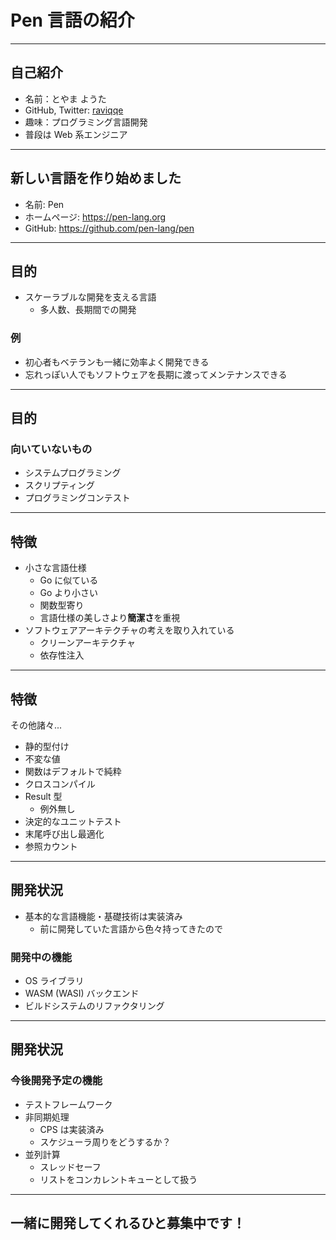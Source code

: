 # Pen 言語の紹介

---

## 自己紹介

- 名前：とやま ようた
- GitHub, Twitter: [raviqqe](https://github.com/raviqqe)
- 趣味：プログラミング言語開発
- 普段は Web 系エンジニア

---

## 新しい言語を作り始めました

- 名前: Pen
- ホームページ: https://pen-lang.org
- GitHub: https://github.com/pen-lang/pen

---

## 目的

- スケーラブルな開発を支える言語
  - 多人数、長期間での開発

### 例

- 初心者もベテランも一緒に効率よく開発できる
- 忘れっぽい人でもソフトウェアを長期に渡ってメンテナンスできる

---

## 目的

### 向いていないもの

- システムプログラミング
- スクリプティング
- プログラミングコンテスト

---

## 特徴

- 小さな言語仕様
  - Go に似ている
  - Go より小さい
  - 関数型寄り
  - 言語仕様の美しさより**簡潔さ**を重視
- ソフトウェアアーキテクチャの考えを取り入れている
  - クリーンアーキテクチャ
  - 依存性注入

---

## 特徴

その他諸々...

- 静的型付け
- 不変な値
- 関数はデフォルトで純粋
- クロスコンパイル
- Result 型
  - 例外無し
- 決定的なユニットテスト
- 末尾呼び出し最適化
- 参照カウント

---

## 開発状況

- 基本的な言語機能・基礎技術は実装済み
  - 前に開発していた言語から色々持ってきたので

### 開発中の機能

- OS ライブラリ
- WASM (WASI) バックエンド
- ビルドシステムのリファクタリング

---

## 開発状況

### 今後開発予定の機能

- テストフレームワーク
- 非同期処理
  - CPS は実装済み
  - スケジューラ周りをどうするか？
- 並列計算
  - スレッドセーフ
  - リストをコンカレントキューとして扱う

---

## 一緒に開発してくれるひと募集中です！
